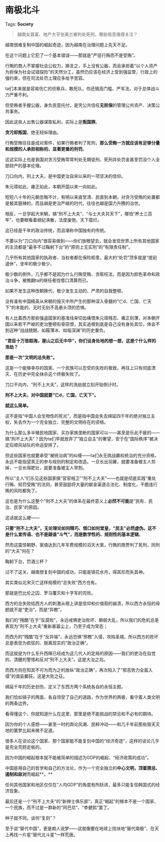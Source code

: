 # 南极北斗

Tags: **Society**

> 越南女首富、地产大亨张美兰被判处死刑，哪些信息值得关注？



越南很难复制中国的崛起奇迹，因为越南在治理问题上先天不足。

在这个问题上它犯了一个基本错误——那就是“严惩行贿而不是受贿”。

行贿的商人不掌握社会公权力，换言之，手上没有公器，而且承担着“以个人资产为担保为社会试错探险”的天然分工，虽然仍应该在经济上受到强监管，行政上的强约束，但在司法处罚上理应多给予宽容。

ta们本来就是容易伤亡的侦察兵、敢死队，你还搞高门槛、严军法，对于总体战斗力严重不利。

但受贿者手握公器，身负民意托付，是凭公共信任**无担保**的管理公共资产、决策公共事务。

因此这些人出售公器谋取私利，实际上是**叛国罪**。

**贪污即叛国**，绝无轻纵理由。

行贿受贿往往是成对案件，如果行贿者判了死刑，**那么受贿一方就应该有足够分量和规模的人承担相称的、显著更重的刑罚**。

这这实际上也是我国对贪污受贿常常判处无期徒刑、死刑并处罚金甚至罚没个人全部财产的基本伦理。

刀口向内，刑上大夫，是中国吏治自宋以来的一项坚决的信仰。

朱元璋如此，雍正如此，本朝开国以来一向如此。

短短八十年的元朝忽略不计，有明以来直至清、民直到本朝，对贪污受贿的处置都是极其狠辣的，而且越是吏治严峻的时代，往往也越是国力升腾的治世。

相反，一旦学起大宋朝，搞“刑不上大夫”、“与士大夫共天下”，哪怕“养士三百年”，也要眼看着纲纪涣散，法度废弛，天下糜烂。

这已经是千年的政治传统，而且堪称中国独有的传统。

不要以为“刀口向内”很容易做到——你们放眼望去，就会发现世界上所有其他国家的主流都是“最多不过鞠躬下台”的“原则上无实刑”的“有限责任制”。

几乎所有其他国家的执政者、当权者都在保险柜里，最大的“处罚”顶多就是“提前退休”，坐牢的极少极少。

极少数的例外，几乎都不是因为什么行贿受贿、贪赃枉法，而是因为颜色革命和政治斗争，被推翻ta的继任者找借口清算而已。

如果不发生这种改朝换代，极少发生主动的、严肃的自我整顿。

没有谁有中国精英从宋朝的毁灭中所产生的那种深入骨髓的“亡d、亡国、亡天下”的本能的、无时无刻不高悬头顶的恐惧。

有人比着西方那些强盗国家的基准线来切齿痛恨朱元璋残忍、雍正刻薄，对本朝开国以来若干严峻的吏治整顿衔骨窃恨，其实追根到底是自己没有身处其位，体会不到这种“战战兢兢、如履薄冰、如临深渊”的历史重负。

**“君臣十万皆蹈海，崖山之后无中华”，你们设身处地的想一想，这是个什么样的浩劫？**

**那是一次“文明的总失败”。**

这是一个能够幸存的国家、一个民族可以忍受的失败的极致，再往上只有彻底湮灭、在历史中完全抹杀这个终极失败了。

刀口不向内，“刑不上大夫”，这样的浩劫就立刻开始倒计时。

**刑不上大夫，对中国就要“亡d，亡国，亡天下”。**

**就这么简单。**

这不是指“中国人会生物性的死光”，而是指中国会失去绵延四千年的绝对独立主权，失去作为一个完全独立、完整的文明存在的资格。

为什么那么多半殖民地国家、买办家族垄断的国家可以——甚至是乐此不疲的——搞“刑不上大夫”？因为ta们早就放弃了“独立自主”的奢望，安于在“国际秩序”被决定后顺风站队的命运安排了。

但这些国家也就要承受“被统治病”的纠缠——ta们永无挑战霸权统治的充分资格，永远不能指望真正的参与规则的制定和改造。一旦长出羽翼，就要准备被主人剪掉，一旦长得肥壮，就要准备被主人宰割。

所以“主人”们乐见这些国家搞“官官相卫”“刑不上大夫”——也就是彻底实践“重处行贿、轻罚受贿”的法则，甚至鼓励将大量的献金渠道合法化、制度化，干脆连行贿的风险都免了。

这也是为什么这整个“刑不上大夫”的体系在最终意义上**必然不可能**是“民有、民治、民享”的原因。

这话就这么硬——

**只要“刑不上大夫”，无论理论如何精巧、借口如何堂皇，“民主”必然虚伪。**这不是什么宣传语、也不是跟谁“斗气”，而是**数学性的、规则性的基本逻辑**。

然而这震惊朝野、案值达到几年军费规模的滔天大案，行贿的商贾判了死刑，同刑的“大夫”何在？

鞠躬下台，罚酒三杯？

过不了这关，越南想复刻中国的成功，只能是镜花水月，得其形而失其神。

其实类似北宋灭亡这样规模的“总失败”西方也有。

那就是巴比伦之囚、罗马覆灭和十字军的完败。

西方的总失败给西方人的刺激从根上讲是信仰和价值观的崩溃，所以西方永恒的母题就不是“吏治”，而是“异教”。

我们的“残酷”在于“反腐败”，永远戒惧吏治败坏、朝纲大乱，所以我们的危机总是表现为“刑不上大夫”重新甚嚣尘上，乃至于成为常态；

而西方的“残酷”在于“反异端”，永远恐惧“邪教”入侵，攻陷圣城，所以西方的败坏总是表现为疯狂的、脱离现实的“政治正确”。

而这就是为什么东升西降已经成为这几代人的定局的原因——我们的吏治在自觉的、清醒的警惕和反对“刑不上大夫”。这是大治之兆。

而西方则在知其不可为而为之的放纵“政治正确”，再次陷入了“邪恶势力全面入侵”的谵妄癫狂。这是大败之征。

  


绵延千年的历史创伤，定义了东西方两个系统各自的永恒主题。

我们恰如镜子的两面，各自领受了自己的道路，作为世界的两极，看守着人类文明的两条边界。

看得懂这个，你就知道什么在这里、那里是绝不能挑战的禁忌和不必有的期待。

因为你的个人感想——甚至一时的舆论风潮、民粹冲动——和几千年前那些毁天灭地的噩梦比起来微不足道。

很多人在谈论这个国家、那个国家能不能复刻中国的“经济奇迹”，这样的谈论几乎是完全荒腔走板的。

因为中国的崛起根本就不能被简单的描述为GDP的崛起、“经济政策的成功”。

中国是用自己的哲学和自己的方法论，作为一个完全独立的**中心文明，**顶着**猜忌、遏制和敌对**而崛起**。**

任何其他国家和地区仅仅在“人均GDP”的角度有所跃进，最多只能复现韩国式的经济现象。

最后还是一个“刑不上大夫”的“新绅士俱乐部”，真正“崛起”的根本不是一个国家、一个民族，而不过是一群新的“阿巴尼”、“李健熙”罢了。

种子就不同，谈何“复刻”？

至于说“替代中国”，更是痴人说梦——这就像要在地球上找块地“替代南极”、在天上再找一片星“替代北斗星”一样荒唐。



